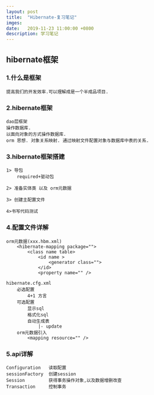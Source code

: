 ```yaml
---
layout: post
title:  "Hibernate-复习笔记"
imges: 
date:   2019-11-23 11:00:00 +0800
description: 学习笔记
---
```


## hibernate框架

### 1.什么是框架
	提高我们的开发效率.可以理解成是一个半成品项目.
### 2.hibernate框架
	dao层框架
	操作数据库.
	以面向对象的方式操作数据库.
	orm 思想. 对象关系映射. 通过映射文件配置对象与数据库中表的关系.

### 3.hibernate框架搭建
	1> 导包
		required+驱动包
		
	2> 准备实体类 以及 orm元数据
	
	3> 创建主配置文件
	
	4>书写代码测试
	
### 4.配置文件详解
	orm元数据(xxx.hbm.xml)
		<hibernate-mapping package="">
			<class name table>
				<id name >
					<generator class="">
				</id>
				<property name="" />
		 
	hibernate.cfg.xml
		必选配置
			4+1 方言
		可选配置
			显示sql
			格式化sql
			自动生成表
				|- update
		orm元数据引入
			<mapping resource="" />
	
### 5.api详解
	Configuration 	读取配置
	sessionFactory	创建session
	Session			获得事务操作对象,以及数据增删改查
	Transaction		控制事务
	
	
